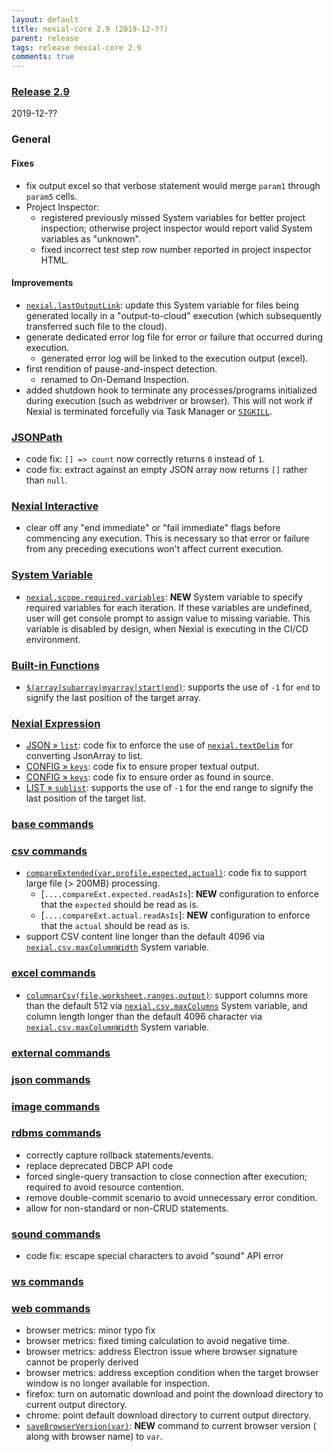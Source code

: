 ```yaml
---
layout: default
title: nexial-core 2.9 (2019-12-??)
parent: release
tags: release nexial-core 2.9
comments: true
---
```


### <a href="https://github.com/nexiality/nexial-core/releases/tag/nexial-core-v2.9_????" class="external-link" target="_nexial_link">Release 2.9</a>
2019-12-??


### General
#### Fixes
- fix output excel so that verbose statement would merge `param1` through `param5` cells.
- Project Inspector:
  - registered previously missed System variables for better project inspection; otherwise project inspector would report valid System variables as "unknown".
  - fixed incorrect test step row number reported in project inspector HTML.

#### Improvements
- [`nexial.lastOutputLink`](../systemvars/index#nexial.lastOutputLink): update this System variable for files being 
  generated locally in a "output-to-cloud" execution (which subsequently transferred such file to the cloud).
- generate dedicated error log file for error or failure that occurred during execution.
  - generated error log will be linked to the execution output (excel).
- first rendition of pause-and-inspect detection.
  - renamed to On-Demand Inspection.
- added shutdown hook to terminate any processes/programs initialized during execution (such as webdriver or browser). 
  This will not work if Nexial is terminated forcefully via Task Manager or [`SIGKILL`](http://en.wikipedia.org/wiki/SIGKILL).


### [JSONPath](../jsonpath)
- code fix: `[] => count` now correctly returns `0` instead of `1`.
- code fix: extract against an empty JSON array now returns `[]` rather than `null`.


### [Nexial Interactive](../interactive)
- clear off any "end immediate" or "fail immediate" flags before commencing any execution. This is necessary so that 
  error or failure from any preceding executions won't affect current execution.


### [System Variable](../systemvars)
- [`nexial.scope.required.variables`](../systemvars/index#nexial.scope.required.variables): **NEW** System variable to 
  specify required variables for each iteration. If these variables are undefined, user will get console prompt to assign
  value to missing variable. This variable is disabled by design, when Nexial is executing in the CI/CD environment.


### [Built-in Functions](../functions)
- [`$(array|subarray|myarray|start|end)`](../functions/$(array)): supports the use of `-1` for `end` to signify the last
  position of the target array.


### [Nexial Expression](../expressions)
- [JSON &raquo; `list`](../expressions/JSONexpression#list): code fix to enforce the use of 
 [`nexial.textDelim`](../systemvars/index#nexial.textDelim) for converting JsonArray to list.
- [CONFIG &raquo; `keys`](../expressions/CONFIGexpression#keys): code fix to ensure proper textual output.
- [CONFIG &raquo; `keys`](../expressions/CONFIGexpression#keys): code fix to ensure order as found in source.
- [LIST &raquo; `sublist`](../expressions/LISTexpression#subliststartend): supports the use of `-1` for the end range to
  signify the last position of the target list.


### [base commands](../commands/base)


### [csv commands](../commands/csv)
- [`compareExtended(var,profile,expected,actual)`](../commands/csv/compareExtended(var,profile,expected,actual)): code
  fix to support large file (> 200MB) processing.
  - [`....compareExt.expected.readAsIs`]: **NEW** configuration to enforce that the `expected` should be read as is.
  - [`....compareExt.actual.readAsIs`]: **NEW** configuration to enforce that the `actual` should be read as is.
- support CSV content line longer than the default 4096 via [`nexial.csv.maxColumnWidth`](../systemvars/index#nexial.csv.maxColumnWidth) 
  System variable.


### [excel commands](../commands/excel)
- [`columnarCsv(file,worksheet,ranges,output)`](../commands/excel/columnarCsv(file,worksheet,ranges,output)): support 
  columns more than the default 512 via [`nexial.csv.maxColumns`](../systemvars/index#nexial.csv.maxColumns) System 
  variable, and column length longer than the default 4096 character via 
  [`nexial.csv.maxColumnWidth`](../systemvars/index#nexial.csv.maxColumnWidth)  System variable.


### [external commands](../commands/external)


### [json commands](../commands/json)


### [image commands](../commands/image)


### [rdbms commands](../commands/rdbms)
- correctly capture rollback statements/events. 
- replace deprecated DBCP API code
- forced single-query transaction to close connection after execution; required to avoid resource contention.
- remove double-commit scenario to avoid unnecessary error condition.
- allow for non-standard or non-CRUD statements.


### [sound commands](../commands/sound)
- code fix: escape special characters to avoid "sound" API error


### [ws commands](../commands/ws)


### [web commands](../commands/web)
- browser metrics: minor typo fix
- browser metrics: fixed timing calculation to avoid negative time.
- browser metrics: address Electron issue where browser signature cannot be properly derived
- browser metrics: address exception condition when the target browser window is no longer available for inspection.
- firefox: turn on automatic download and point the download directory to current output directory.
- chrome: point default download directory to current output directory.
- [`saveBrowserVersion(var)`](../commands/web/saveBrowserVersion(var)): **NEW** command to current browser version (
  along with browser name) to `var`.
